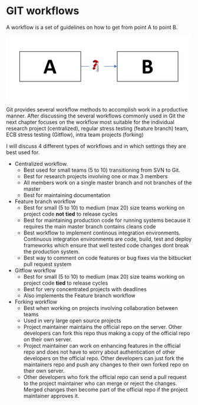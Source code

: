 # GIT workflows

A workflow is a set of guidelines on how to get from point A to point B. 

![How to get from point A to B?](../.gitbook/assets/image%20%2827%29.png)

Git provides several workflow methods to accomplish work in a productive manner. After discussing the several workflows commonly used in Git the next chapter focuses on the workflow most suitable for the individual research project \(centralized\), regular stress testing \(feature branch\) team, ECB stress testing \(Gitflow\), intra team projects \(forking\)

I will discuss 4 different types of workflows and in which settings they are best used for.

* Centralized workflow. 
  * Best used for small teams \(5 to 10\) transitioning from SVN to Git.
  * Best for research projects involving one or max 3 members
  * All members work on a single master branch and not branches of the master
  * Best for maintaining documentation
* Feature branch workflow
  * Best for small \(5 to 10\) to medium \(max 20\) size teams working on project code **not** **tied** to release cycles
  * Best for maintaining production code for running systems because it requires the main master branch contains cleans code
  * Best workflow to implement continous integration environments. Continuous integration environments are code, build, test and deploy frameworks which ensure that well tested code changes dont break the production system.
  * Best way to comment on code features or bug fixes via the bitbucket pull request system
* Gitflow workflow
  * Best for small \(5 to 10\) to medium \(max 20\) size teams working on project code **tied** to release cycles
  * Best for very concentrated projects with deadlines
  * Also implements the Feature branch workflow
* Forking workflow
  * Best when working on projects involving collaboration between teams
  * Used in very large open source projects
  * Project maintainer maintains the official repo on the server. Other developers can fork this repo thus making a copy of the official repo on their own server.
  * Project maintainer can work on enhancing features in the official repo and does not have to worry about authentication of other developers on the official repo. Other developers can just fork the maintainers repo and push any changes to their own forked repo on their own server.
  * Other developers who fork the official repo can send a pull request to the project maintainer who can merge or reject the changes. Merged changes then become part of the official repo if the project maintainer approves it.

